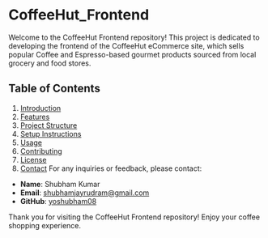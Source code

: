 # CoffeeHut_Frontend

Welcome to the CoffeeHut Frontend repository! This project is dedicated to developing the frontend of the CoffeeHut eCommerce site, which sells popular Coffee and Espresso-based gourmet products sourced from local grocery and food stores.

## Table of Contents

1. [Introduction](#introduction)
2. [Features](#features)
3. [Project Structure](#project-structure)
4. [Setup Instructions](#setup-instructions)
5. [Usage](#usage)
6. [Contributing](#contributing)
7. [License](#license)
8. [Contact](#contact)
For any inquiries or feedback, please contact:

- **Name**: Shubham Kumar
- **Email**: shubhamjayrudram@gmail.com
- **GitHub**: [yoshubham08](https://github.com/yoshubham08)

Thank you for visiting the CoffeeHut Frontend repository! Enjoy your coffee shopping experience.

